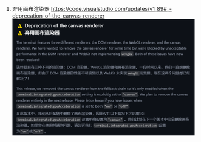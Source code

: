 1. 弃用画布渲染器
   https://code.visualstudio.com/updates/v1_89#_-deprecation-of-the-canvas-renderer
   ![alt text](image-6.png)
